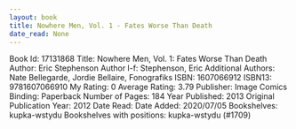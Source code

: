 ```yaml
---
layout: book
title: Nowhere Men, Vol. 1 - Fates Worse Than Death
date_read: None
---
```


Book Id: 17131868
Title: Nowhere Men, Vol. 1: Fates Worse Than Death
Author: Eric Stephenson
Author l-f: Stephenson, Eric
Additional Authors: Nate Bellegarde, Jordie Bellaire, Fonografiks
ISBN: 1607066912
ISBN13: 9781607066910
My Rating: 0
Average Rating: 3.79
Publisher: Image Comics
Binding: Paperback
Number of Pages: 184
Year Published: 2013
Original Publication Year: 2012
Date Read: 
Date Added: 2020/07/05
Bookshelves: kupka-wstydu
Bookshelves with positions: kupka-wstydu (#1709)


